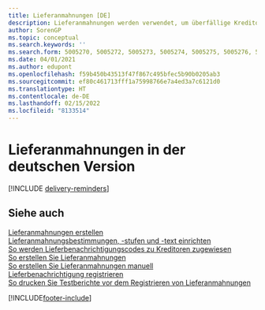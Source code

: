 ```yaml
---
title: Lieferanmahnungen [DE]
description: Lieferanmahnungen werden verwendet, um überfällige Kreditorenlieferungen zu verfolgen und um Kreditoren an überfällige Lieferungen in der deutschen Version zu erinnern.
author: SorenGP
ms.topic: conceptual
ms.search.keywords: ''
ms.search.form: 5005270, 5005272, 5005273, 5005274, 5005275, 5005276, 5005280
ms.date: 04/01/2021
ms.author: edupont
ms.openlocfilehash: f59b450b43513f47f867c495bfec5b90b0205ab3
ms.sourcegitcommit: ef80c461713fff1a75998766e7a4ed3a7c6121d0
ms.translationtype: HT
ms.contentlocale: de-DE
ms.lasthandoff: 02/15/2022
ms.locfileid: "8133514"
---
```

# <a name="delivery-reminders-in-the-german-version"></a>Lieferanmahnungen in der deutschen Version

[!INCLUDE [delivery-reminders](../includes/ATCHDE/delivery-reminders.md)]

## <a name="see-also"></a>Siehe auch

[Lieferanmahnungen erstellen](how-to-set-up-delivery-reminders.md)  
[Lieferanmahnungsbestimmungen, -stufen und -text einrichten](how-to-set-up-delivery-reminder-terms-levels-and-text.md)  
[So werden Lieferbenachrichtigungscodes zu Kreditoren zugewiesen](how-to-assign-delivery-reminder-codes-to-vendors.md)  
[So erstellen Sie Lieferanmahnungen](how-to-generate-delivery-reminders.md)  
[So erstellen Sie Lieferanmahnungen manuell](how-to-create-delivery-reminders-manually.md)  
[Lieferbenachrichtigung registrieren](how-to-issue-delivery-reminders.md)  
[So drucken Sie Testberichte vor dem Registrieren von Lieferanmahnungen](how-to-print-test-reports-for-delivery-reminders.md)  


[!INCLUDE[footer-include](../../includes/footer-banner.md)]